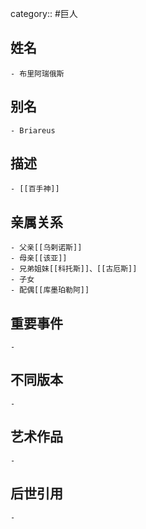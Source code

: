 category:: #巨人
## 姓名
	- 布里阿瑞俄斯
## 别名
	- Briareus
## 描述
	- [[百手神]]
## 亲属关系
	- 父亲[[乌剌诺斯]]
	- 母亲[[该亚]]
	- 兄弟姐妹[[科托斯]]、[[古厄斯]]
	- 子女
	- 配偶[[库墨珀勒阿]]
## 重要事件
	-
## 不同版本
	-
## 艺术作品
	-
## 后世引用
	-
